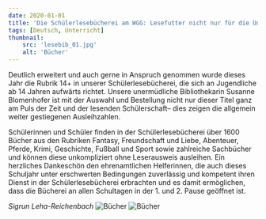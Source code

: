 ```yaml
---
date: 2020-01-01
title: 'Die Schülerlesebücherei am WGG: Lesefutter nicht nur für die Unterstufe'
tags: [Deutsch, Unterricht]
thumbnail: 
    src: 'lesebib_01.jpg'
    alt: 'Bücher'
---
```


Deutlich erweitert und auch gerne in Anspruch genommen wurde dieses Jahr die Rubrik 14+ in unserer Schülerlesebücherei, die sich an Jugendliche ab 14 Jahren aufwärts richtet. Unsere unermüdliche Bibliothekarin Susanne Blomenhofer ist mit der Auswahl und Bestellung nicht nur dieser Titel ganz am Puls der Zeit und der lesenden Schülerschaft– dies zeigen die allgemein weiter gestiegenen Ausleihzahlen.

Schülerinnen und Schüler finden in der Schülerlesebücherei über 1600 Bücher aus den Rubriken Fantasy, Freundschaft und Liebe, Abenteuer, Pferde, Krimi, Geschichte, Fußball und Sport sowie zahlreiche Sachbücher und können diese unkompliziert ohne Leserausweis ausleihen. Ein herzliches Dankeschön den ehrenamtlichen Helferinnen, die auch dieses Schuljahr unter erschwerten Bedingungen zuverlässig und kompetent ihren Dienst in der Schülerlesebücherei erbrachten und es damit ermöglichen, dass die Bücherei an allen Schultagen in der 1. und 2. Pause geöffnet ist.

*Sigrun Leha-Reichenbach*
<img src="/images/lesebib_01.jpg" alt="Bücher">
<img src="/images/lesebib_02.jpg" alt="Bücher">